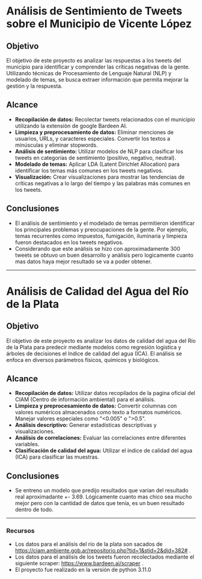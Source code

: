 # Análisis de Sentimiento de Tweets sobre el Municipio de Vicente López

## **Objetivo**
El objetivo de este proyecto es analizar las respuestas a los tweets del municipio para identificar y comprender las críticas negativas de la gente. Utilizando técnicas de Procesamiento de Lenguaje Natural (NLP) y modelado de temas, se busca extraer información que permita mejorar la gestión y la respuesta.

## **Alcance**
- **Recopilación de datos:** Recolectar tweets relacionados con el municipio utilizando la extensiòn de google Bardeen AI.
- **Limpieza y preprocesamiento de datos:** Eliminar menciones de usuarios, URLs, y caracteres especiales. Convertir los textos a minúsculas y eliminar stopwords.
- **Análisis de sentimiento:** Utilizar modelos de NLP para clasificar los tweets en categorías de sentimiento (positivo, negativo, neutral).
- **Modelado de temas:** Aplicar LDA (Latent Dirichlet Allocation) para identificar los temas más comunes en los tweets negativos.
- **Visualización:** Crear visualizaciones para mostrar las tendencias de críticas negativas a lo largo del tiempo y las palabras más comunes en los tweets.

## **Conclusiones**
- El análisis de sentimiento y el modelado de temas permitieron identificar los principales problemas y preocupaciones de la gente. Por ejemplo, temas recurrentes como  impuestos, fumigación, iluminaria y limpieza fueron destacados en los tweets negativos.
- Considerando que este anàlisis se hizo con aproximadamente 300 tweets se obtuvo un buen desarrollo y anàlisis pero logicamente cuanto mas datos haya mejor resultado se va a poder obtener.
---

# Análisis de Calidad del Agua del Río de la Plata

## **Objetivo**
El objetivo de este proyecto es analizar los datos de calidad del agua del Río de la Plata para predecir mediante modelos como regresión logistica y árboles de decisiones el Indice de calidad del agua (ICA). El análisis se enfoca en diversos parámetros físicos, químicos y biológicos.

## **Alcance**
- **Recopilación de datos:** Utilizar datos recopilados de la pagina oficial del CIAM (Centro de informaciòn ambiental) para el análisis.
- **Limpieza y preprocesamiento de datos:** Convertir columnas con valores numéricos almacenados como texto a formatos numéricos. Manejar valores especiales como "<0.005" o ">0.5".
- **Análisis descriptivo:** Generar estadísticas descriptivas y visualizaciones.
- **Análisis de correlaciones:** Evaluar las correlaciones entre diferentes variables.
- **Clasificación de calidad del agua:** Utilizar el índice de calidad del agua (ICA) para clasificar las muestras.

## **Conclusiones**
- Se entreno un modelo que predijo resultados que varian del resultado real aproximadante +- 3.69. Lógicamente cuanto mas chico sea mucho mejor pero con la cantidad de datos que tenia, es un buen resultado dentro de todo.
---

### **Recursos**
- Los datos para el análisis del río de la plata son sacados de https://ciam.ambiente.gob.ar/repositorio.php?tid=1&stid=2&did=382# .
- Los datos para el análisis de los tweets fueron recolectados mediante el siguiente scraper: https://www.bardeen.ai/scraper .
- El proyecto fue realizado en la versión de python 3.11.0
